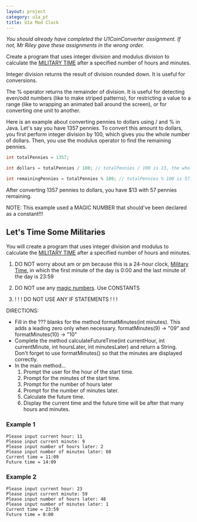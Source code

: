 ```yaml
---
layout: project
category: u1a_pt
title: U1a Mod Clock
---
```



*You should already have completed the U1CoinConverter assignment. If not, Mr Riley gave these assignments in the wrong order.*


Create a program that uses integer division and modulus division to calculate the [MILITARY TIME](https://en.wikipedia.org/wiki/24-hour_clock) after a specified number of hours and minutes.

Integer division returns the result of division rounded down. It is useful for conversions.

The % operator returns the remainder of division. It is useful for detecting even/odd numbers (like to make striped patterns), for restricting a value to a range (like to wrapping an animated ball around the screen), or for converting one unit to another.

Here is an example about converting pennies to dollars using / and % in Java. Let's say you have 1357 pennies. To convert this amount to dollars, you first perform integer division by 100, which gives you the whole number of dollars. Then, you use the modulus operator to find the remaining pennies.

```java
int totalPennies = 1357;

int dollars = totalPennies / 100; // totalPennies / 100 is 13, the whole number of dollars with no remainder

int remainingPennies = totalPennies % 100; // totalPennies % 100 is 57, the remaining pennies after converting to dollars
```
After converting 1357 pennies to dollars, you have $13 with 57 pennies remaining.


NOTE: This example used a MAGIC NUMBER that should've been declared as a constant!!!

## Let's Time Some Militaries

You will create a program that uses integer division and modulus to calculate the [MILITARY TIME](https://en.wikipedia.org/wiki/24-hour_clock) after a specified number of hours and minutes.


1. DO NOT worry about am or pm because this is a 24-hour clock, [Military Time](https://en.wikipedia.org/wiki/24-hour_clock), in which the first minute of the day is 0:00 and the last minute of the day is 23:59

2. DO NOT use any [magic numbers](https://en.wikipedia.org/wiki/Magic_number_(programming)#Unnamed_numerical_constants). Use CONSTANTS

3. ! ! ! DO NOT USE ANY IF STATEMENTS ! ! !


DIRECTIONS:
- Fill in the ??? blanks for the method formatMinutes(int minutes). This adds a leading zero only when necessary. formatMinutes(9) -> "09" and formatMinutes(10) -> "10"
- Complete the method calculateFutureTime(int currentHour, int currentMinute, int hoursLater, int minutesLater) and return a String. Don't forget to use formatMinutes() so that the minutes are displayed correctly.
- In the main method...
  1.  Prompt the user for the hour of the start time.
  1.  Prompt for the minutes of the start time.
  1.  Prompt for the number of hours later
  1.  Prompt for the number of minutes later.
  1.  Calculate the future time.
  1.  Display the current time and the future time will be after that many hours and minutes.


### Example 1
```
Please input current hour: 11
Please input current minute: 9
Please input number of hours later: 2
Please input number of minutes later: 60
Current time = 11:09
Future time = 14:09
```
### Example 2
```
Please input current hour: 23
Please input current minute: 59
Please input number of hours later: 48
Please input number of minutes later: 1
Current time = 23:59
Future time = 0:00
```
